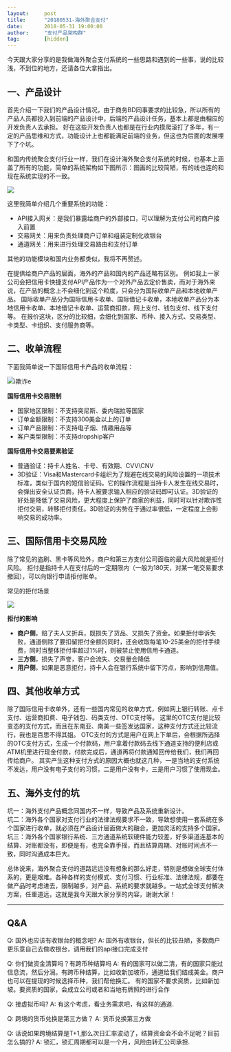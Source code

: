 ```yaml
---                                                                         
layout:     post                                            
title:      "20180531-海外聚合支付"                                                                           
date:       2018-05-31 19:00:00                                                                           
author:     "支付产品架构群"                                      
tag:		[hidden]                             
--- 
```


今天跟大家分享的是我做海外聚合支付系统的一些思路和遇到的一些事，说的比较浅，不到位的地方，还请各位大拿指出。  

## 一、产品设计

首先介绍一下我们的产品设计情况，由于商务BD同事要求的比较急，所以所有的产品人员都投入到前端的产品设计中，后端的产品设计任务，基本上都是由相应的开发负责人去承担。
好在这些开发负责人也都是在行业内摸爬滚打了多年，有一定的产品思维和方式，功能设计上也都能满足前端的业务，但这也为后面的发展埋下了个坑。

和国内传统聚合支付行业一样，我们在设计海外聚合支付系统的时候，也基本上涵盖了所有的功能，简单的系统架构如下图所示：图画的比较简陋，有的线也连的和现在系统实现的不一致。

![](http://static.cocolian.cn/img/201808/20180827104647.png)

这里我简单介绍几个重要系统的功能：  

- API接入网关：是我们暴露给商户的外部接口，可以理解为支付公司的商户接入前置  
- 交易网关：用来负责处理商户订单和组装定制化收银台  
- 通道网关：用来进行处理交易路由和支付订单    

其他的功能模块和国内业务都类似，我将不再赘述。

在提供给商户产品的层面，海外的产品和国内的产品还略有区别。
例如我上一家公司会把信用卡快捷支付API产品作为一个对外产品去定价售卖，而对于海外来说，在产品的概念上不会细化到这个粒度，只会分为国际收单产品和本地收单产品。
国际收单产品分为国际信用卡收单、国际借记卡收单，本地收单产品分为本地信用卡收单、本地借记卡收单、运营商扣款，网上支付、钱包支付、线下支付等。
在报价这块，区分的比较细，会细化到国家、币种、接入方式、交易类型、卡类型、卡组织、支付服务商等。

## 二、收单流程  

下面我简单说一下国际信用卡产品的收单流程：

![i欺诈e](http://static.cocolian.cn/img/201808/20180827104729.png)

**国际信用卡交易限制**
- 国家地区限制：不支持突尼斯、委内瑞拉等国家  
- 订单金额限制：不支持300美金以上的订单  
- 订单产品限制：不支持电子烟、情趣用品等  
- 客户类型限制：不支持dropship客户   

**国际信用卡交易要素验证**    

- 普通验证：持卡人姓名、卡号、有效期、CVV\CNV
- 3D验证：Visa和Mastercard卡组织为了规避在线交易的风险设置的一项技术标准，类似于国内的短信验证码。它的操作流程是当持卡人发生在线交易时，会弹出安全认证页面，持卡人被要求输入相应的验证码即可认证。3D验证的好处是降低了交易风险，更大程度上保护了商家的利益，同时可以针对欺诈性拒付交易，转移拒付责任。3D验证的劣势在于通过率很低，一定程度上会影响交易的成功率。

## 三、国际信用卡交易风险  


除了常见的盗刷、黑卡等风险外，商户和第三方支付公司面临的最大风险就是拒付风险。
拒付是指持卡人在支付后的一定期限内（一般为180天，对某一笔交易要求撤回），可以向银行申请拒付账单。

常见的拒付场景

![](http://static.cocolian.cn/img/201808/20180827104830.png)

**拒付的影响**  

- **商户侧**，赔了夫人又折兵，既损失了货品、又损失了资金。如果拒付申诉失败，通道侧除了要扣留拒付金额的同时，还会收取每笔10-25美金的拒付手续费，同时当整体拒付率超过1%时，则被禁止使用信用卡通道。
- **三方侧**，损失了声誉，客户会流失、交易量会降低
- **用户侧**，如果是恶意拒付，持卡人会在银行系统中留下污点，影响到信用值。

## 四、其他收单方式  

除了国际信用卡收单外，还有一些国内常见的收单方式，例如网上银行转账、点卡支付、运营商扣费、电子钱包、码类支付、OTC支付等。
这里的OTC支付是比较变态的支付方式，而且在东南亚、南美一些签发达国家，这种支付方式还比较流行，我也是百思不得其姐。
OTC支付的方式是用户在网上下单后，会根据所选择的OTC支付方式，生成一个付款码，用户拿着付款码去线下通道支持的便利店或ATM机里进行现金付款，付款完成后，通道再将付款通知回传给我们，我们再回传给商户。
其实产生这种支付方式的原因大概也就这几种，一是当地的支付系统不发达，用户没有电子支付的习惯，二是用户没有卡，三是用户习惯了使用现金。

## 五、海外支付的坑  

坑一：海外支付产品概念同国内不一样，导致产品及系统重新设计。  
坑二：海外各个国家对支付行业的法律法规要求不一致，导致想使用一套系统在多个国家进行收单，就必须在产品设计层面做大的融合，更加灵活的支持多个国家。  
坑三：海外各个国家银行系统、三方通道系统软硬件能力较差，好多渠道连基本的结算、对账都没有，即便是有，也完全靠手摇，而且结算周期、对账时间点不一致，同时沟通成本巨大。   

总体说来，海外聚合支付的道路远远没有想象的那么好走，特别是想做全球支付体系的，更是艰难。各种各样的支付模式、支付习惯、行业标准、法律法规，都要在做产品时考虑进去，限制越多，对产品、系统的要求就越多。一站式全球支付解决方案，任重道远，这就是我今天跟大家分享的内容，谢谢大家！

---   


## Q&A

Q: 国外也应该有收银台的概念吧?
A: 国外有收银台，但长的比较丑陋，多数商户更乐意自己去做收银台，调用我们的api接口完成支付

Q: 你们做资金清算吗？有跨币种结算吗
A: 有的国家可以做二清，有的国家只能过信息流，然后分润。有跨币种结算，比如收新加坡币，通道给我们结成美金。商户也可以在提现的时候选择币种，我们帮他换汇。 有的国家不要求资质，比如新加坡。要资质的国家，会成立公司或者和当地有牌照的进行合作

Q: 接虚拟币吗?
A: 有这个考虑，看业务需求吧，有这样的通道.


Q: 跨境的货币兑换是第三方做？
A: 货币兑换第三方做

Q: 话说如果跨境结算是T+1,那么次日汇率波动了，结算资金会不会不足呢？目前怎么搞的?
A: 锁汇，锁汇周期都可以是一个月，风险由转汇公司承担.






